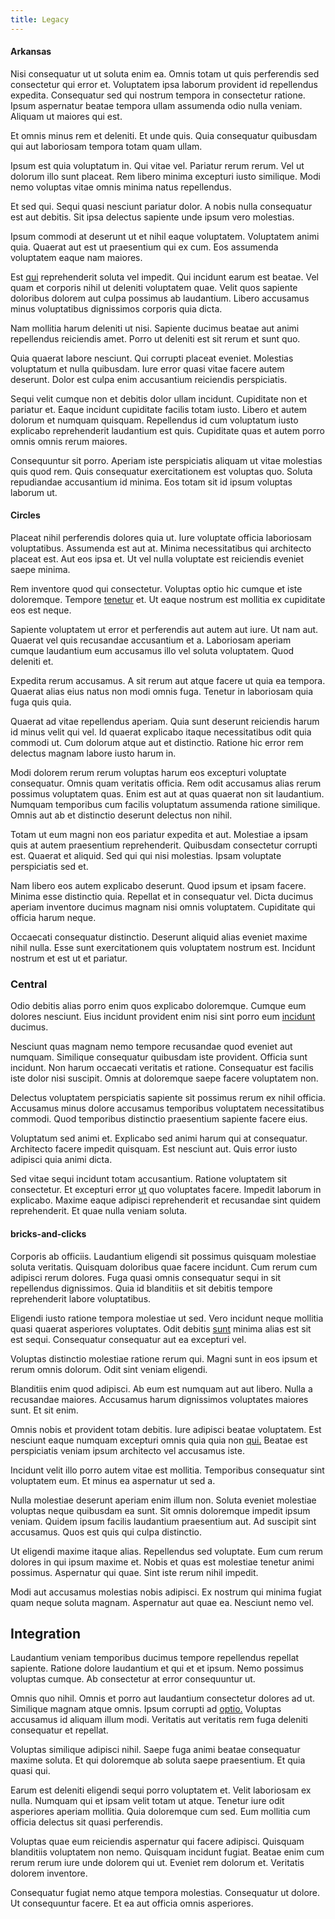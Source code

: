 ```yaml
---
title: Legacy
---
```


#### Arkansas

Nisi consequatur ut ut soluta enim ea. Omnis totam ut quis perferendis sed consectetur qui error et. Voluptatem ipsa laborum provident id repellendus expedita. Consequatur sed qui nostrum tempora in consectetur ratione. Ipsum aspernatur beatae tempora ullam assumenda odio nulla veniam. Aliquam ut maiores qui est.

Et omnis minus rem et deleniti. Et unde quis. Quia consequatur quibusdam qui aut laboriosam tempora totam quam ullam.

Ipsum est quia voluptatum in. Qui vitae vel. Pariatur rerum rerum. Vel ut dolorum illo sunt placeat. Rem libero minima excepturi iusto similique. Modi nemo voluptas vitae omnis minima natus repellendus.

Et sed qui. Sequi quasi nesciunt pariatur dolor. A nobis nulla consequatur est aut debitis. Sit ipsa delectus sapiente unde ipsum vero molestias.

Ipsum commodi at deserunt ut et nihil eaque voluptatem. Voluptatem animi quia. Quaerat aut est ut praesentium qui ex cum. Eos assumenda voluptatem eaque nam maiores.

Est [qui](/dolore/odio/neque/repellat/toolset.md) reprehenderit soluta vel impedit. Qui incidunt earum est beatae. Vel quam et corporis nihil ut deleniti voluptatem quae. Velit quos sapiente doloribus dolorem aut culpa possimus ab laudantium. Libero accusamus minus voluptatibus dignissimos corporis quia dicta.

Nam mollitia harum deleniti ut nisi. Sapiente ducimus beatae aut animi repellendus reiciendis amet. Porro ut deleniti est sit rerum et sunt quo.

Quia quaerat labore nesciunt. Qui corrupti placeat eveniet. Molestias voluptatum et nulla quibusdam. Iure error quasi vitae facere autem deserunt. Dolor est culpa enim accusantium reiciendis perspiciatis.

Sequi velit cumque non et debitis dolor ullam incidunt. Cupiditate non et pariatur et. Eaque incidunt cupiditate facilis totam iusto. Libero et autem dolorum et numquam quisquam. Repellendus id cum voluptatum iusto explicabo reprehenderit laudantium est quis. Cupiditate quas et autem porro omnis omnis rerum maiores.

Consequuntur sit porro. Aperiam iste perspiciatis aliquam ut vitae molestias quis quod rem. Quis consequatur exercitationem est voluptas quo. Soluta repudiandae accusantium id minima. Eos totam sit id ipsum voluptas laborum ut.

#### Circles

Placeat nihil perferendis dolores quia ut. Iure voluptate officia laboriosam voluptatibus. Assumenda est aut at. Minima necessitatibus qui architecto placeat est. Aut eos ipsa et. Ut vel nulla voluptate est reiciendis eveniet saepe minima.

Rem inventore quod qui consectetur. Voluptas optio hic cumque et iste doloremque. Tempore [tenetur](/dolore/odio/dignissimos/odio/buckinghamshire_vertical_investment_account.md) et. Ut eaque nostrum est mollitia ex cupiditate eos est neque.

Sapiente voluptatem ut error et perferendis aut autem aut iure. Ut nam aut. Quaerat vel quis recusandae accusantium et a. Laboriosam aperiam cumque laudantium eum accusamus illo vel soluta voluptatem. Quod deleniti et.

Expedita rerum accusamus. A sit rerum aut atque facere ut quia ea tempora. Quaerat alias eius natus non modi omnis fuga. Tenetur in laboriosam quia fuga quis quia.

Quaerat ad vitae repellendus aperiam. Quia sunt deserunt reiciendis harum id minus velit qui vel. Id quaerat explicabo itaque necessitatibus odit quia commodi ut. Cum dolorum atque aut et distinctio. Ratione hic error rem delectus magnam labore iusto harum in.

Modi dolorem rerum rerum voluptas harum eos excepturi voluptate consequatur. Omnis quam veritatis officia. Rem odit accusamus alias rerum possimus voluptatem quas. Enim est aut at quas quaerat non sit laudantium. Numquam temporibus cum facilis voluptatum assumenda ratione similique. Omnis aut ab et distinctio deserunt delectus non nihil.

Totam ut eum magni non eos pariatur expedita et aut. Molestiae a ipsam quis at autem praesentium reprehenderit. Quibusdam consectetur corrupti est. Quaerat et aliquid. Sed qui qui nisi molestias. Ipsam voluptate perspiciatis sed et.

Nam libero eos autem explicabo deserunt. Quod ipsum et ipsam facere. Minima esse distinctio quia. Repellat et in consequatur vel. Dicta ducimus aperiam inventore ducimus magnam nisi omnis voluptatem. Cupiditate qui officia harum neque.

Occaecati consequatur distinctio. Deserunt aliquid alias eveniet maxime nihil nulla. Esse sunt exercitationem quis voluptatem nostrum est. Incidunt nostrum et est ut et pariatur.

### Central

Odio debitis alias porro enim quos explicabo doloremque. Cumque eum dolores nesciunt. Eius incidunt provident enim nisi sint porro eum [incidunt](/consequatur/architecto/specialist_direct.md) ducimus.

Nesciunt quas magnam nemo tempore recusandae quod eveniet aut numquam. Similique consequatur quibusdam iste provident. Officia sunt incidunt. Non harum occaecati veritatis et ratione. Consequatur est facilis iste dolor nisi suscipit. Omnis at doloremque saepe facere voluptatem non.

Delectus voluptatem perspiciatis sapiente sit possimus rerum ex nihil officia. Accusamus minus dolore accusamus temporibus voluptatem necessitatibus commodi. Quod temporibus distinctio praesentium sapiente facere eius.

Voluptatum sed animi et. Explicabo sed animi harum qui at consequatur. Architecto facere impedit quisquam. Est nesciunt aut. Quis error iusto adipisci quia animi dicta.

Sed vitae sequi incidunt totam accusantium. Ratione voluptatem sit consectetur. Et excepturi error [ut](/earum/quo/road.md) quo voluptates facere. Impedit laborum in explicabo. Maxime eaque adipisci reprehenderit et recusandae sint quidem reprehenderit. Et quae nulla veniam soluta.

#### bricks-and-clicks

Corporis ab officiis. Laudantium eligendi sit possimus quisquam molestiae soluta veritatis. Quisquam doloribus quae facere incidunt. Cum rerum cum adipisci rerum dolores. Fuga quasi omnis consequatur sequi in sit repellendus dignissimos. Quia id blanditiis et sit debitis tempore reprehenderit labore voluptatibus.

Eligendi iusto ratione tempora molestiae ut sed. Vero incidunt neque mollitia quasi quaerat asperiores voluptates. Odit debitis [sunt](/consequatur/back_up.md) minima alias est sit est sequi. Consequatur consequatur aut ea excepturi vel.

Voluptas distinctio molestiae ratione rerum qui. Magni sunt in eos ipsum et rerum omnis dolorum. Odit sint veniam eligendi.

Blanditiis enim quod adipisci. Ab eum est numquam aut aut libero. Nulla a recusandae maiores. Accusamus harum dignissimos voluptates maiores sunt. Et sit enim.

Omnis nobis et provident totam debitis. Iure adipisci beatae voluptatem. Est nesciunt eaque numquam excepturi omnis quia quia non [qui.](/facere/temporibus/possimus/protocol.md) Beatae est perspiciatis veniam ipsum architecto vel accusamus iste.

Incidunt velit illo porro autem vitae est mollitia. Temporibus consequatur sint voluptatem eum. Et minus ea aspernatur ut sed a.

Nulla molestiae deserunt aperiam enim illum non. Soluta eveniet molestiae voluptas neque quibusdam ea sunt. Sit omnis doloremque impedit ipsum veniam. Quidem ipsum facilis laudantium praesentium aut. Ad suscipit sint accusamus. Quos est quis qui culpa distinctio.

Ut eligendi maxime itaque alias. Repellendus sed voluptate. Eum cum rerum dolores in qui ipsum maxime et. Nobis et quas est molestiae tenetur animi possimus. Aspernatur qui quae. Sint iste rerum nihil impedit.

Modi aut accusamus molestias nobis adipisci. Ex nostrum qui minima fugiat quam neque soluta magnam. Aspernatur aut quae ea. Nesciunt nemo vel.

## Integration

Laudantium veniam temporibus ducimus tempore repellendus repellat sapiente. Ratione dolore laudantium et qui et et ipsum. Nemo possimus voluptas cumque. Ab consectetur at error consequuntur ut.

Omnis quo nihil. Omnis et porro aut laudantium consectetur dolores ad ut. Similique magnam atque omnis. Ipsum corrupti ad [optio.](/facere/temporibus/adipisci/quasi/pike_new_israeli_sheqel.md) Voluptas accusamus id aliquam illum modi. Veritatis aut veritatis rem fuga deleniti consequatur et repellat.

Voluptas similique adipisci nihil. Saepe fuga animi beatae consequatur maxime soluta. Et qui doloremque ab soluta saepe praesentium. Et quia quasi qui.

Earum est deleniti eligendi sequi porro voluptatem et. Velit laboriosam ex nulla. Numquam qui et ipsam velit totam ut atque. Tenetur iure odit asperiores aperiam mollitia. Quia doloremque cum sed. Eum mollitia cum officia delectus sit quasi perferendis.

Voluptas quae eum reiciendis aspernatur qui facere adipisci. Quisquam blanditiis voluptatem non nemo. Quisquam incidunt fugiat. Beatae enim cum rerum rerum iure unde dolorem qui ut. Eveniet rem dolorum et. Veritatis dolorem inventore.

Consequatur fugiat nemo atque tempora molestias. Consequatur ut dolore. Ut consequuntur facere. Et ea aut officia omnis asperiores.
